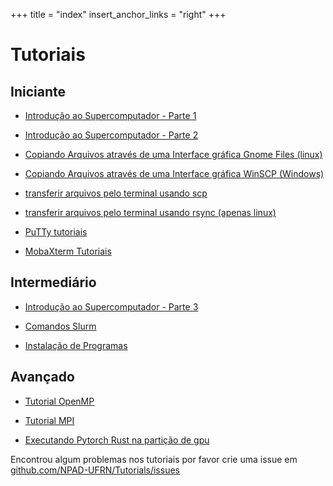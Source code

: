 +++
title = "index"
insert_anchor_links = "right"
+++
# Tutoriais

## Iniciante

- [Introdução ao Supercomputador - Parte 1](@/beginner/superpc_introduction_part_1.md)

- [Introdução ao Supercomputador - Parte 2](@/beginner/superpc_introduction_part_2.md)

- [Copiando Arquivos através de uma Interface gráfica Gnome Files (linux)](@/beginner/gnome_files.md)

- [Copiando Arquivos através de uma Interface gráfica WinSCP (Windows)](@/beginner/winscp_tutorial.md)

- [transferir arquivos pelo terminal usando scp](@/beginner/scp_tutorial.md)

- [transferir arquivos pelo terminal usando rsync (apenas linux)](@/beginner/rsync_tutorial.md)

- [PuTTy tutoriais](@/beginner/putty_tutorial.md)

- [MobaXterm Tutoriais](@/beginner/mobaxterm_tutorial.md)
  
## Intermediário

- [Introdução ao Supercomputador - Parte 3](@/intermediate/superpc_introduction_part_3.md)

- [Comandos Slurm](@/intermediate/slurm_commands.md)

- [Instalação de Programas](@/intermediate/install_apps.md)

## Avançado

- [Tutorial OpenMP](@/advanced/openmp_tutorial.md)

- [Tutorial MPI](@/advanced/mpi_tutorial.md)

- [Executando Pytorch Rust na partição de gpu](@/advanced/tch-rs_tutorial.md)

Encontrou algum problemas nos tutoriais por favor crie uma issue em
[github.com/NPAD-UFRN/Tutorials/issues](https://github.com/NPAD-UFRN/Tutorials/issues)
